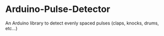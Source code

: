 # Arduino-Pulse-Detector
An Arduino library to detect evenly spaced pulses (claps, knocks, drums, etc...)
